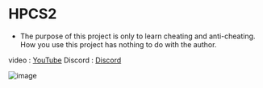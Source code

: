 # HPCS2

- The purpose of this project is only to learn cheating and anti-cheating. How you use this project has nothing to do with the author.

video : 
[YouTube](https://www.youtube.com/watch?v=pVb7yktltYQ&t=106s)
Discord : 
[Discord](https://discord.gg/SsqWQSqrkK)

![image](https://github.com/Half-People/CS2H/assets/56476339/1072eac6-8723-4f55-9a38-b679fac7077a)
